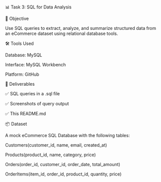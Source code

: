 📊 Task 3: SQL for Data Analysis

🎯 Objective

Use SQL queries to extract, analyze, and summarize structured data from an eCommerce dataset using relational database tools.

🛠️ Tools Used

Database: MySQL 

Interface: MySQL Workbench

Platform: GitHub

📁 Deliverables

✅ SQL queries in a .sql file

✅ Screenshots of query output

✅ This README.md

📦 Dataset

A mock eCommerce SQL Database with the following tables:

Customers(customer_id, name, email, created_at)

Products(product_id, name, category, price)

Orders(order_id, customer_id, order_date, total_amount)

OrderItems(item_id, order_id, product_id, quantity, price)
